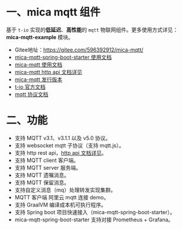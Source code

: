 # 一、mica mqtt 组件

基于 `t-io` 实现的**低延迟**、**高性能**的 `mqtt` 物联网组件。更多使用方式详见： **mica-mqtt-example** 模块。

- Gitee地址：https://gitee.com/596392912/mica-mqtt/
- [mica-mqtt-spring-boot-starter 使用文档](https://gitee.com/596392912/mica-mqtt/blob/master/mica-mqtt-spring-boot-starter/README.md)
- [mica-mqtt 使用文档](https://gitee.com/596392912/mica-mqtt/blob/master/mica-mqtt-core/README.md)
- [mica-mqtt http api 文档详见](https://gitee.com/596392912/mica-mqtt/blob/master/docs/http-api.md)
- [mica-mqtt 发行版本](https://gitee.com/596392912/mica-mqtt/blob/master/CHANGELOG.md)
- [t-io 官方文档](https://www.tiocloud.com/doc/tio/85)
- [mqtt 协议文档](https://github.com/mcxiaoke/mqtt)

# 二、功能

-  支持 MQTT v3.1、v3.1.1 以及 v5.0 协议。
-  支持 websocket mqtt 子协议（支持 mqtt.js）。
-  支持 http rest api，[http api 文档详见](https://gitee.com/596392912/mica-mqtt/blob/master/docs/http-api.md)。
-  支持 MQTT client 客户端。
-  支持 MQTT server 服务端。
-  支持 MQTT 遗嘱消息。
-  支持 MQTT 保留消息。
-  支持自定义消息（mq）处理转发实现集群。
-  MQTT 客户端 阿里云 mqtt 连接 demo。
-  支持 GraalVM 编译成本机可执行程序。
-  支持 Spring boot 项目快速接入（mica-mqtt-spring-boot-starter）。
-  mica-mqtt-spring-boot-starter 支持对接 Prometheus + Grafana。
